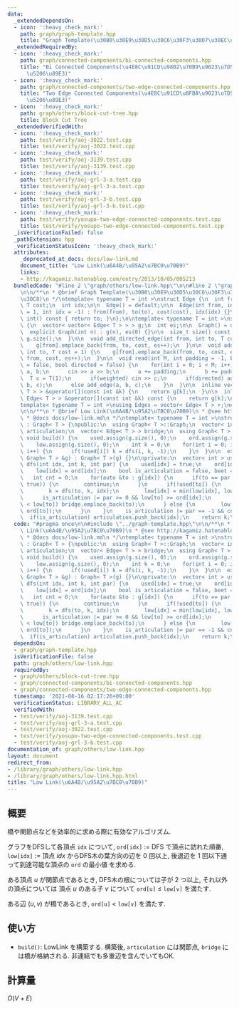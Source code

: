 ```yaml
---
data:
  _extendedDependsOn:
  - icon: ':heavy_check_mark:'
    path: graph/graph-template.hpp
    title: "Graph Template(\u30B0\u30E9\u30D5\u30C6\u30F3\u30D7\u30EC\u30FC\u30C8)"
  _extendedRequiredBy:
  - icon: ':heavy_check_mark:'
    path: graph/connected-components/bi-connected-components.hpp
    title: "Bi Connected Components(\u4E8C\u91CD\u9802\u70B9\u9023\u7D50\u6210\u5206\
      \u5206\u89E3)"
  - icon: ':heavy_check_mark:'
    path: graph/connected-components/two-edge-connected-components.hpp
    title: "Two Edge Connected Components(\u4E8C\u91CD\u8FBA\u9023\u7D50\u6210\u5206\
      \u5206\u89E3)"
  - icon: ':heavy_check_mark:'
    path: graph/others/block-cut-tree.hpp
    title: Block Cut Tree
  _extendedVerifiedWith:
  - icon: ':heavy_check_mark:'
    path: test/verify/aoj-3022.test.cpp
    title: test/verify/aoj-3022.test.cpp
  - icon: ':heavy_check_mark:'
    path: test/verify/aoj-3139.test.cpp
    title: test/verify/aoj-3139.test.cpp
  - icon: ':heavy_check_mark:'
    path: test/verify/aoj-grl-3-a.test.cpp
    title: test/verify/aoj-grl-3-a.test.cpp
  - icon: ':heavy_check_mark:'
    path: test/verify/aoj-grl-3-b.test.cpp
    title: test/verify/aoj-grl-3-b.test.cpp
  - icon: ':heavy_check_mark:'
    path: test/verify/yosupo-two-edge-connected-components.test.cpp
    title: test/verify/yosupo-two-edge-connected-components.test.cpp
  _isVerificationFailed: false
  _pathExtension: hpp
  _verificationStatusIcon: ':heavy_check_mark:'
  attributes:
    _deprecated_at_docs: docs/low-link.md
    document_title: "Low Link(\u6A4B/\u95A2\u7BC0\u70B9)"
    links:
    - http://kagamiz.hatenablog.com/entry/2013/10/05/005213
  bundledCode: "#line 2 \"graph/others/low-link.hpp\"\n\n#line 2 \"graph/graph-template.hpp\"\
    \n\n/**\n * @brief Graph Template(\u30B0\u30E9\u30D5\u30C6\u30F3\u30D7\u30EC\u30FC\
    \u30C8)\n */\ntemplate< typename T = int >\nstruct Edge {\n  int from, to;\n \
    \ T cost;\n  int idx;\n\n  Edge() = default;\n\n  Edge(int from, int to, T cost\
    \ = 1, int idx = -1) : from(from), to(to), cost(cost), idx(idx) {}\n\n  operator\
    \ int() const { return to; }\n};\n\ntemplate< typename T = int >\nstruct Graph\
    \ {\n  vector< vector< Edge< T > > > g;\n  int es;\n\n  Graph() = default;\n\n\
    \  explicit Graph(int n) : g(n), es(0) {}\n\n  size_t size() const {\n    return\
    \ g.size();\n  }\n\n  void add_directed_edge(int from, int to, T cost = 1) {\n\
    \    g[from].emplace_back(from, to, cost, es++);\n  }\n\n  void add_edge(int from,\
    \ int to, T cost = 1) {\n    g[from].emplace_back(from, to, cost, es);\n    g[to].emplace_back(to,\
    \ from, cost, es++);\n  }\n\n  void read(int M, int padding = -1, bool weighted\
    \ = false, bool directed = false) {\n    for(int i = 0; i < M; i++) {\n      int\
    \ a, b;\n      cin >> a >> b;\n      a += padding;\n      b += padding;\n    \
    \  T c = T(1);\n      if(weighted) cin >> c;\n      if(directed) add_directed_edge(a,\
    \ b, c);\n      else add_edge(a, b, c);\n    }\n  }\n\n  inline vector< Edge<\
    \ T > > &operator[](const int &k) {\n    return g[k];\n  }\n\n  inline const vector<\
    \ Edge< T > > &operator[](const int &k) const {\n    return g[k];\n  }\n};\n\n\
    template< typename T = int >\nusing Edges = vector< Edge< T > >;\n#line 4 \"graph/others/low-link.hpp\"\
    \n\n/**\n * @brief Low Link(\u6A4B/\u95A2\u7BC0\u70B9)\n * @see http://kagamiz.hatenablog.com/entry/2013/10/05/005213\n\
    \ * @docs docs/low-link.md\n */\ntemplate< typename T = int >\nstruct LowLink\
    \ : Graph< T > {\npublic:\n  using Graph< T >::Graph;\n  vector< int > ord, low,\
    \ articulation;\n  vector< Edge< T > > bridge;\n  using Graph< T >::g;\n\n  virtual\
    \ void build() {\n    used.assign(g.size(), 0);\n    ord.assign(g.size(), 0);\n\
    \    low.assign(g.size(), 0);\n    int k = 0;\n    for(int i = 0; i < (int) g.size();\
    \ i++) {\n      if(!used[i]) k = dfs(i, k, -1);\n    }\n  }\n\n  explicit LowLink(const\
    \ Graph< T > &g) : Graph< T >(g) {}\n\nprivate:\n  vector< int > used;\n\n  int\
    \ dfs(int idx, int k, int par) {\n    used[idx] = true;\n    ord[idx] = k++;\n\
    \    low[idx] = ord[idx];\n    bool is_articulation = false, beet = false;\n \
    \   int cnt = 0;\n    for(auto &to : g[idx]) {\n      if(to == par && !exchange(beet,\
    \ true)) {\n        continue;\n      }\n      if(!used[to]) {\n        ++cnt;\n\
    \        k = dfs(to, k, idx);\n        low[idx] = min(low[idx], low[to]);\n  \
    \      is_articulation |= par >= 0 && low[to] >= ord[idx];\n        if(ord[idx]\
    \ < low[to]) bridge.emplace_back(to);\n      } else {\n        low[idx] = min(low[idx],\
    \ ord[to]);\n      }\n    }\n    is_articulation |= par == -1 && cnt > 1;\n  \
    \  if(is_articulation) articulation.push_back(idx);\n    return k;\n  }\n};\n"
  code: "#pragma once\n\n#include \"../graph-template.hpp\"\n\n/**\n * @brief Low\
    \ Link(\u6A4B/\u95A2\u7BC0\u70B9)\n * @see http://kagamiz.hatenablog.com/entry/2013/10/05/005213\n\
    \ * @docs docs/low-link.md\n */\ntemplate< typename T = int >\nstruct LowLink\
    \ : Graph< T > {\npublic:\n  using Graph< T >::Graph;\n  vector< int > ord, low,\
    \ articulation;\n  vector< Edge< T > > bridge;\n  using Graph< T >::g;\n\n  virtual\
    \ void build() {\n    used.assign(g.size(), 0);\n    ord.assign(g.size(), 0);\n\
    \    low.assign(g.size(), 0);\n    int k = 0;\n    for(int i = 0; i < (int) g.size();\
    \ i++) {\n      if(!used[i]) k = dfs(i, k, -1);\n    }\n  }\n\n  explicit LowLink(const\
    \ Graph< T > &g) : Graph< T >(g) {}\n\nprivate:\n  vector< int > used;\n\n  int\
    \ dfs(int idx, int k, int par) {\n    used[idx] = true;\n    ord[idx] = k++;\n\
    \    low[idx] = ord[idx];\n    bool is_articulation = false, beet = false;\n \
    \   int cnt = 0;\n    for(auto &to : g[idx]) {\n      if(to == par && !exchange(beet,\
    \ true)) {\n        continue;\n      }\n      if(!used[to]) {\n        ++cnt;\n\
    \        k = dfs(to, k, idx);\n        low[idx] = min(low[idx], low[to]);\n  \
    \      is_articulation |= par >= 0 && low[to] >= ord[idx];\n        if(ord[idx]\
    \ < low[to]) bridge.emplace_back(to);\n      } else {\n        low[idx] = min(low[idx],\
    \ ord[to]);\n      }\n    }\n    is_articulation |= par == -1 && cnt > 1;\n  \
    \  if(is_articulation) articulation.push_back(idx);\n    return k;\n  }\n};\n"
  dependsOn:
  - graph/graph-template.hpp
  isVerificationFile: false
  path: graph/others/low-link.hpp
  requiredBy:
  - graph/others/block-cut-tree.hpp
  - graph/connected-components/bi-connected-components.hpp
  - graph/connected-components/two-edge-connected-components.hpp
  timestamp: '2021-08-16 02:17:26+09:00'
  verificationStatus: LIBRARY_ALL_AC
  verifiedWith:
  - test/verify/aoj-3139.test.cpp
  - test/verify/aoj-grl-3-a.test.cpp
  - test/verify/aoj-3022.test.cpp
  - test/verify/yosupo-two-edge-connected-components.test.cpp
  - test/verify/aoj-grl-3-b.test.cpp
documentation_of: graph/others/low-link.hpp
layout: document
redirect_from:
- /library/graph/others/low-link.hpp
- /library/graph/others/low-link.hpp.html
title: "Low Link(\u6A4B/\u95A2\u7BC0\u70B9)"
---
```

## 概要
橋や関節点などを効率的に求める際に有効なアルゴリズム.

グラフをDFSして各頂点 `idx` について, `ord[idx]` := DFS で頂点に訪れた順番, `low[idx]` := 頂点 $idx$ からDFS木の葉方向の辺を $0$ 回以上, 後退辺を $1$ 回以下通って到達可能な頂点の `ord` の最小値 を求める.

ある頂点 $u$ が関節点であるとき, DFS木の根については子が $2$ つ以上, それ以外の頂点については 頂点 $u$ のある子 $v$ について `ord[u]` $\le$ `low[v]` を満たす.

ある辺 $(u, v)$ が橋であるとき, `ord[u]` $\lt$ `low[v]` を満たす.

## 使い方

* `build()`: LowLink を構築する. 構築後, `articulation` には関節点, `bridge` には橋が格納される. 非連結でも多重辺を含んでいてもOK.


## 計算量

$O(V + E)$
